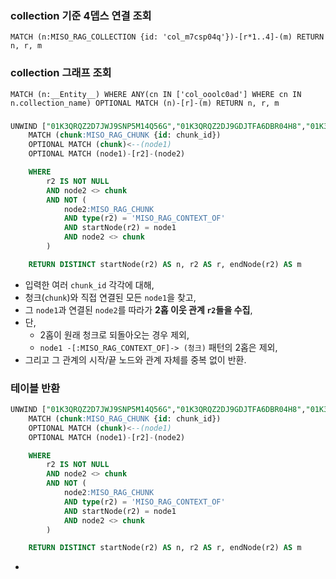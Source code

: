 
### collection 기준 4뎁스 연결 조회
```
MATCH (n:MISO_RAG_COLLECTION {id: 'col_m7csp04q'})-[r*1..4]-(m) RETURN n, r, m
```


### collection 그래프 조회 
```
MATCH (n:__Entity__) WHERE ANY(cn IN ['col_ooolc0ad'] WHERE cn IN n.collection_name) OPTIONAL MATCH (n)-[r]-(m) RETURN n, r, m
```

### 

```sql
UNWIND ["01K3QRQZ2D7JWJ9SNP5M14Q56G","01K3QRQZ2DJ9GDJTFA6DBR04H8","01K3QRQZ2DK16DEKGA3NR1FRZ2","01K3QRQZ2DQCMRMDS16VARHFJ7","01K3QRQZ2DTVZNSS4KKF0GYVYG"] AS chunk_id 
    MATCH (chunk:MISO_RAG_CHUNK {id: chunk_id})
    OPTIONAL MATCH (chunk)<--(node1)
    OPTIONAL MATCH (node1)-[r2]-(node2)

    WHERE
        r2 IS NOT NULL
        AND node2 <> chunk
        AND NOT (
            node2:MISO_RAG_CHUNK
            AND type(r2) = 'MISO_RAG_CONTEXT_OF'
            AND startNode(r2) = node1
            AND node2 <> chunk
        )

    RETURN DISTINCT startNode(r2) AS n, r2 AS r, endNode(r2) AS m

```

- 입력한 여러 `chunk_id` 각각에 대해,    
- 청크(`chunk`)와 직접 연결된 모든 `node1`을 찾고,    
- 그 `node1`과 연결된 `node2`를 따라가 **2홉 이웃 관계 `r2`들을 수집**,    
- 단,    
    - 2홉이 원래 청크로 되돌아오는 경우 제외,        
    - `node1 -[:MISO_RAG_CONTEXT_OF]-> (청크)` 패턴의 2홉은 제외,        
- 그리고 그 관계의 시작/끝 노드와 관계 자체를 중복 없이 반환.


### 테이블 반환
```sql
UNWIND ["01K3QRQZ2D7JWJ9SNP5M14Q56G","01K3QRQZ2DJ9GDJTFA6DBR04H8","01K3QRQZ2DK16DEKGA3NR1FRZ2","01K3QRQZ2DQCMRMDS16VARHFJ7","01K3QRQZ2DTVZNSS4KKF0GYVYG"] AS chunk_id 
    MATCH (chunk:MISO_RAG_CHUNK {id: chunk_id})
    OPTIONAL MATCH (chunk)<--(node1)
    OPTIONAL MATCH (node1)-[r2]-(node2)

    WHERE
        r2 IS NOT NULL
        AND node2 <> chunk
        AND NOT (
            node2:MISO_RAG_CHUNK
            AND type(r2) = 'MISO_RAG_CONTEXT_OF'
            AND startNode(r2) = node1
            AND node2 <> chunk
        )

    RETURN DISTINCT startNode(r2) AS n, r2 AS r, endNode(r2) AS m
```

- 